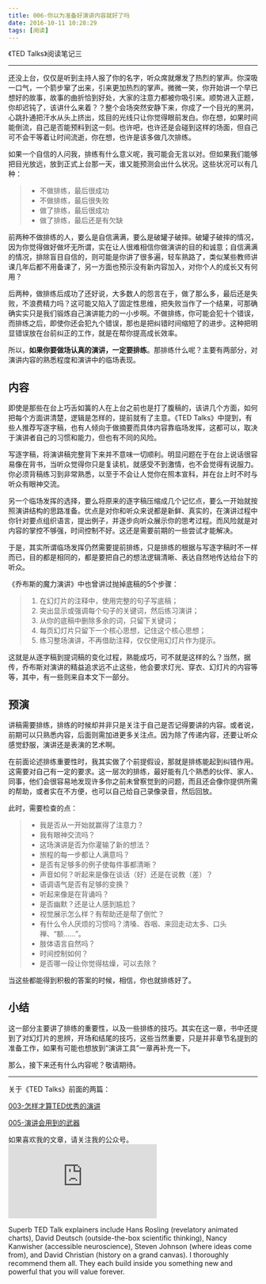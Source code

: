 ```yaml
---
title: 006-你以为准备好演讲内容就好了吗
date: 2016-10-11 10:28:29
tags: [阅读]
---
```


《TED Talks》阅读笔记三

---
还没上台，仅仅是听到主持人报了你的名字，听众席就爆发了热烈的掌声。你深吸一口气，一个箭步窜了出来，引来更加热烈的掌声。微微一笑，你开始讲一个早已想好的故事，故事的曲折恰到好处，大家的注意力都被你吸引来。顺势进入正题，你却迟钝了，该讲什么来着？？整个会场突然安静下来，你成了一个目光的黑洞，心跳扑通把汗水从头上挤出，炫目的光线只让你觉得眼前发白。你在想，如果时间能倒流，自己是否能预料到这一刻。也许吧，也许还是会碰到这样的场面，但自己可不会干等着让时间流逝，你在想，也许是该多做几次排练。

如果一个自信的人问我，排练有什么意义呢，我可能会无言以对。但如果我们能够把目光放远，放到正式上台那一天，谁又能预测会出什么状况。这些状况可以有几种：
> - 不做排练，最后很成功
> - 不做排练，最后很失败
> - 做了排练，最后很成功
> - 做了排练，最后还是有欠缺

前两种不做排练的人，要么是自信满满，要么是破罐子破摔。破罐子破摔的情况，因为你觉得做好做坏无所谓，实在让人很难相信你做演讲的目的和诚意；自信满满的情况，排除盲目自信的，则可能是你讲了很多遍，轻车熟路了，类似某些教师讲课几年后都不用备课了，另一方面也预示没有新内容加入，对你个人的成长又有何用？

后两种，做排练后成功了还好说，大多数人的怨言在于，做了那么多，最后还是失败，不浪费精力吗？这可能又陷入了固定性思维，把失败当作了一个结果，可那确确实实只是我们锻炼自己演讲能力的一小步啊。不做排练，你可能会犯十个错误，而排练之后，即使你还会犯九个错误，那也是把纠错时间缩短了的进步。这种把明显错误放在台前纠正的工作，就是在帮你提高成长效率。

所以，**如果你要做场认真的演讲，一定要排练**。那排练什么呢？主要有两部分，对演讲内容的熟悉程度和演讲中的临场表现。

## 内容
即使是那些在台上巧舌如簧的人在上台之前也是打了腹稿的，该讲几个方面，如何把每个方面讲清楚，逻辑是怎样的，提前就有了主意。《TED Talks》中提到，有些人推荐写逐字稿，也有人倾向于做摘要而具体内容靠临场发挥，这都可以，取决于演讲者自己的习惯和能力，但也有不同的风险。

写逐字稿，将演讲稿完整背下来并不意味一切顺利。明显问题在于在台上说话很容易像在背书，当听众觉得你只是复读机，就感受不到激情，也不会觉得有说服力。你必须背稿练习到非常熟悉，以至于不会让人觉你在照本宣科，并在台上时不时与听众有眼神交流。

另一个临场发挥的选择，要么将原来的逐字稿压缩成几个记忆点，要么一开始就按照演讲结构的思路准备。优点是对你和听众来说都是新鲜、真实的，在演讲过程中你针对要点组织语言，提出例子，并逐步向听众展示你的思考过程。而风险就是对内容的掌控不够强，时间控制不好。这还是需要前期的一些尝试才能解决。

于是，其实所谓临场发挥仍然需要提前排练，只是排练的根据与写逐字稿时不一样而已，目的都是相同的，都是要把自己的想法逻辑清晰、表达自然地传达给台下的听众。

《乔布斯的魔力演讲》中也曾讲过抛掉底稿的5个步骤：
> 1. 在幻灯片的注释中，使用完整的句子写底稿；
> 2. 突出显示或强调每个句子的关键词，然后练习演讲；
> 3. 从你的底稿中删除多余的词，只留下关键词；
> 4. 每页幻灯片只留下一个核心思想，记住这个核心思想；
> 5. 练习整场演讲，不再借助注释，仅仅使用幻灯片作为提示。

这就是从逐字稿到提词稿的变化过程，熟能成巧，可不就是这样的么？当然，据传，乔布斯对演讲的精益追求远不止这些，他会要求灯光、穿衣、幻灯片的内容等等，其中，有一些则来自本文下一部分。

## 预演
讲稿需要排练，排练的时候却并非只是关注于自己是否记得要讲的内容。或者说，前期可以只熟悉内容，后面则需加进更多关注点。因为除了传递内容，还要让听众感觉舒服，演讲还是表演的艺术啊。

在前面论述排练重要性时，我其实做了个前提假设，那就是排练能起到纠错作用。这需要对自己有一定的要求。这一层次的排练，最好能有几个熟悉的伙伴、家人、同事，他们会很容易地发现许多你之前未曾察觉到的问题，而且还会像你提供所需的帮助，或者实在不方便，也可以自己给自己录像录音，然后回放。

此时，需要检查的点：
> - 我是否从一开始就赢得了注意力？
> - 我有眼神交流吗？
> - 这场演讲是否为你灌输了新的想法？
> - 旅程的每一步都让人满意吗？
> - 是否有足够多的例子使每件事都清晰？
> - 声音如何？听起来是像在谈话（好）还是在说教（差）？
> - 语调语气是否有足够的变换？
> - 听起来像是在背诵吗？
> - 是否幽默？还是让人感到尴尬？
> - 视觉展示怎么样？有帮助还是帮了倒忙？
> - 有什么令人厌烦的习惯吗？清嗓、吞咽、来回走动太多、口头禅、“额……”。
> - 肢体语言自然吗？
> - 时间控制如何？
> - 是否哪一段让你觉得枯燥，可以去除？

当这些都能得到积极的答案的时候，相信，你也就排练好了。

## 小结
这一部分主要讲了排练的重要性，以及一些排练的技巧。其实在这一章，书中还提到了对幻灯片的思辨，开场和结尾的技巧，这些当然重要，只是并非章节名提到的准备工作，如果有可能也想放到“演讲工具”一章再补充一下。

那么，接下来还有什么内容呢？敬请期待。

---

关于《TED Talks》前面的两篇：

[003-怎样才算TED优秀的演讲](http://mp.weixin.qq.com/s?__biz=MzI0MDI3NDU2Nw==&mid=2247483695&idx=1&sn=071cf0203dd6bc9d799f2e6ad1b19969&scene=0#wechat_redirect)

[005-演讲会用到的武器](http://mp.weixin.qq.com/s?__biz=MzI0MDI3NDU2Nw==&mid=2247483701&idx=1&sn=b36017daa98339d12278a3a8a1843f40&chksm=e91c1cddde6b95cbfce0dc619a5e7de6d12aebab5cc1c1bb5bcb74bbcd83c6703ea657b00c6a&scene=0#wechat_redirect)

如果喜欢我的文章，请关注我的公众号。
![公众号](http://bdbea3.duapp.com/pcs_download.php?id=3172&link=%2Fapps%2Fhgf_blog%2F%E5%85%AC%E4%BC%97%E5%8F%B7logo.jpg)

Superb TED Talk explainers include Hans Rosling (revelatory animated charts), David Deutsch (outside-the-box scientific thinking), Nancy Kanwisher (accessible neuroscience), Steven Johnson (where ideas come from), and David Christian (history on a grand canvas). I thoroughly recommend them all. They each build inside you something new and powerful that you will value forever.

